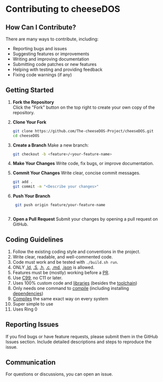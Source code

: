 # Contributing to cheeseDOS

## How Can I Contribute?

There are many ways to contribute, including:

- Reporting bugs and issues  
- Suggesting features or improvements  
- Writing and improving documentation  
- Submitting code patches or new features  
- Helping with testing and providing feedback
- Fixing code warnings (if any)

## Getting Started

1. **Fork the Repository**  
   Click the "Fork" button on the top right to create your own copy of the repository.

2. **Clone Your Fork**  
   ```bash
   git clone https://github.com/The-cheeseDOS-Project/cheeseDOS.git
   cd cheeseDOS
   ```

3. **Create a Branch**
   Make a new branch:
   ```bash
   git checkout -b <feature>/<your-feature-name>
   ```

4. **Make Your Changes**
   Write code, fix bugs, or improve documentation.

5. **Commit Your Changes**
   Write clear, concise commit messages.
   ```bash
   git add .
   git commit -m "<Describe your changes>"
   ```

6. **Push Your Branch**
   ```bash
    git push origin feature/your-feature-name
    
7. **Open a Pull Request**
    Submit your changes by opening a pull request on GitHub.

## Coding Guidelines
1.  Follow the existing coding style and conventions in the project.
2.  Write clear, readable, and well-commented code.
3.  Code must work and be tested with `./build.sh run`.
4.  ONLY [.ld](https://en.wikipedia.org/wiki/Linker_(computing)#GNU), [.S](https://en.wikipedia.org/wiki/GNU_Assembler), [.h](https://en.wikipedia.org/wiki/Include_directive#C/C++), [.c](https://en.wikipedia.org/wiki/C_(programming_language)), [.md](https://en.wikipedia.org/wiki/Markdown#GitHub_Flavored_Markdown), [.json](https://en.wikipedia.org/wiki/JSON) is allowed.
5.  Features must be (mostly) working before a [PR](https://en.wikipedia.org/wiki/Distributed_version_control#Pull_requests).
6.  Use [C99](https://en.wikipedia.org/wiki/C99), no C11 or later.
7.  Uses 100% custom code and [libraries](https://en.wikipedia.org/wiki/Library_(computing)) (besides the [toolchain](https://en.wikipedia.org/wiki/Toolchain))
8.  Only needs one command to [compile](https://en.wikipedia.org/wiki/Command_(computing)) (including installing [dependencies](https://www.sonatype.com/resources/articles/what-are-software-dependencies))
9.  [Compiles](https://en.wikipedia.org/wiki/Compiler) the same exact way on every system
10. Super simple to use
11. Uses Ring 0
 
## Reporting Issues
If you find bugs or have feature requests, please submit them in the GitHub Issues section. Include detailed descriptions and steps to reproduce the issue.

## Communication
For questions or discussions, you can open an issue.
